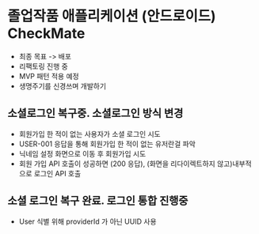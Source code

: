 
# 졸업작품 애플리케이션 (안드로이드) CheckMate
  - 최종 목표 -> 배포
  - 리팩토링 진행 중
  - MVP 패턴 적용 예정
  - 생명주기를 신경쓰며 개발하기
  
## 소셜로그인 복구중. 소셜로그인 방식 변경
  - 회원가입 한 적이 없는 사용자가 소셜 로그인 시도
  - USER-001 응답을 통해 회원가입 한 적이 없는 유저란걸 파악
  - 닉네임 설정 화면으로 이동 후 회원가입 시도
  - 회원 가입 API 호출이 성공하면 (200 응답), (화면을 리다이렉트하지 않고)내부적으로 로그인 API 호출
    
## 소셜 로그인 복구 완료. 로그인 통합 진행중
  - User 식별 위해 providerId 가 아닌 UUID 사용
  
